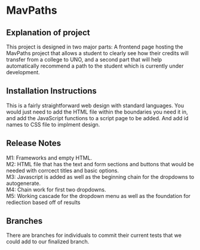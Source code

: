 # MavPaths
## Explanation of project
This project is designed in two major parts: A frontend page hosting the MavPaths project that allows a student to clearly see how their credits will transfer from a college to UNO, and a second part that will help automatically recommend a path to the student which is currently under development.
## Installation Instructions
This is a fairly straightforward web design with standard languages. You would just need to add the HTML file within the boundaries you need it in, and add the JavaScript functions to a script page to be added. And add id names to CSS file to implment design.
## Release Notes
M1: Frameworks and empty HTML. <br />
M2: HTML file that has the text and form sections and buttons that would be needed with corrcect titles and basic options.<br />
M3: Javascript is added as well as the beginning chain for the dropdowns to autogenerate.<br />
M4: Chain work for first two dropdowns.<br />
M5: Working cascade for the dropdown menu as well as the foundation for rediection based off of results
## Branches
There are branches for individuals to commit their current tests that we could add to our finalized branch. 
